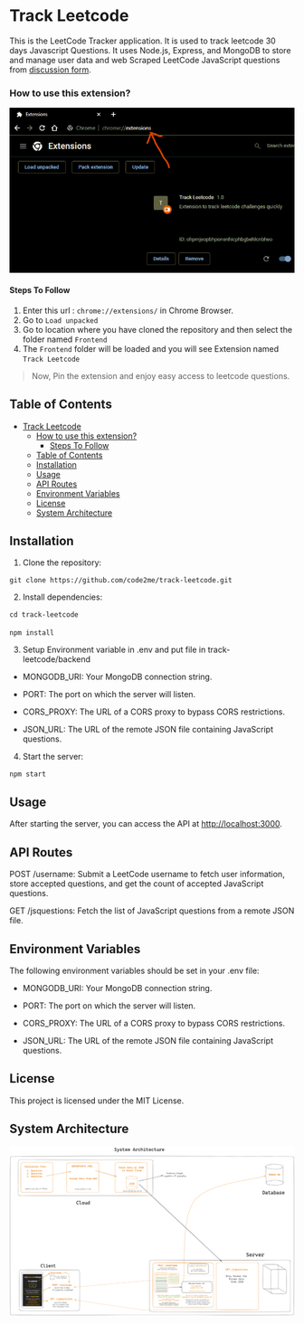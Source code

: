 # Track Leetcode

This is the LeetCode Tracker application. It is used to track leetcode 30 days Javascript Questions.
It uses Node.js, Express, and MongoDB to store and manage user data and web Scraped LeetCode JavaScript questions from [discussion form](https://leetcode.com/discuss/study-guide/3458761).

### How to use this extension?

![Steps To Follow](https://github.com/code2me/track-leetcode/blob/main/Assets/steps.gif?raw=true)

#### Steps To Follow

1. Enter this url : `chrome://extensions/` in Chrome Browser.
2. Go to `Load unpacked`
3. Go to location where you have cloned the repository and then select the folder named `Frontend`
4. The `Frontend` folder will be loaded and you will see Extension named `Track Leetcode`

> Now, Pin the extension and enjoy easy access to leetcode questions.

## Table of Contents

- [Track Leetcode](#track-leetcode)
    - [How to use this extension?](#how-to-use-this-extension)
      - [Steps To Follow](#steps-to-follow)
  - [Table of Contents](#table-of-contents)
  - [Installation](#installation)
  - [Usage](#usage)
  - [API Routes](#api-routes)
  - [Environment Variables](#environment-variables)
  - [License](#license)
  - [System Architecture](#system-architecture)

## Installation

1. Clone the repository:

```
git clone https://github.com/code2me/track-leetcode.git
```

2. Install dependencies:

```
cd track-leetcode

npm install
```

3. Setup Environment variable in .env and put file in track-leetcode/backend

- MONGODB_URI: Your MongoDB connection string.

- PORT: The port on which the server will listen.

- CORS_PROXY: The URL of a CORS proxy to bypass CORS restrictions.

- JSON_URL: The URL of the remote JSON file containing JavaScript questions.

4. Start the server:

```
npm start
```

## Usage

After starting the server, you can access the API at <http://localhost:3000>.

## API Routes

POST /username: Submit a LeetCode username to fetch user information, store accepted questions, and get the count of accepted JavaScript questions.

GET /jsquestions: Fetch the list of JavaScript questions from a remote JSON file.

## Environment Variables

The following environment variables should be set in your .env file:

- MONGODB_URI: Your MongoDB connection string.

- PORT: The port on which the server will listen.

- CORS_PROXY: The URL of a CORS proxy to bypass CORS restrictions.

- JSON_URL: The URL of the remote JSON file containing JavaScript questions.

## License

This project is licensed under the MIT License.

## System Architecture

![System Architecture](https://github.com/code2me/track-leetcode/blob/main/Assets/design.png?raw=true)
